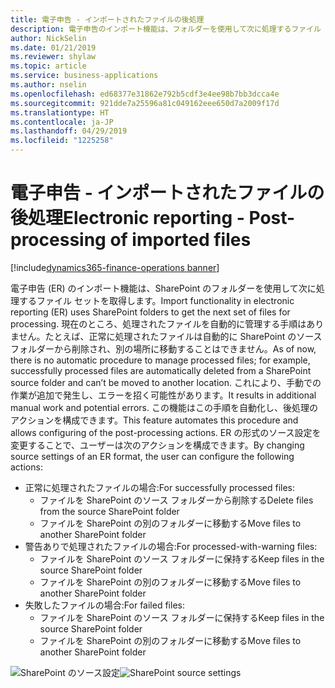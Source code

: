 ```yaml
---
title: 電子申告 - インポートされたファイルの後処理
description: 電子申告のインポート機能は、フォルダーを使用して次に処理するファイル セットを取得します。
author: NickSelin
ms.date: 01/21/2019
ms.reviewer: shylaw
ms.topic: article
ms.service: business-applications
ms.author: nselin
ms.openlocfilehash: ed68377e31862e792b5cdf3e4ee98b7bb3dcca4e
ms.sourcegitcommit: 921dde7a25596a81c049162eee650d7a2009f17d
ms.translationtype: HT
ms.contentlocale: ja-JP
ms.lasthandoff: 04/29/2019
ms.locfileid: "1225258"
---
```

#  <a name="electronic-reporting---post-processing-of-imported-files"></a><span data-ttu-id="88dd6-103">電子申告 - インポートされたファイルの後処理</span><span class="sxs-lookup"><span data-stu-id="88dd6-103">Electronic reporting - Post-processing of imported files</span></span>
[!include[dynamics365-finance-operations banner](../includes/dynamics365-finance-operations.md)]


<span data-ttu-id="88dd6-104">電子申告 (ER) のインポート機能は、SharePoint のフォルダーを使用して次に処理するファイル セットを取得します。</span><span class="sxs-lookup"><span data-stu-id="88dd6-104">Import functionality in electronic reporting (ER) uses SharePoint folders to get the next set of files for processing.</span></span> <span data-ttu-id="88dd6-105">現在のところ、処理されたファイルを自動的に管理する手順はありません。たとえば、正常に処理されたファイルは自動的に SharePoint のソース フォルダーから削除され、別の場所に移動することはできません。</span><span class="sxs-lookup"><span data-stu-id="88dd6-105">As of now, there is no automatic procedure to manage processed files; for example, successfully processed files are automatically deleted from a SharePoint source folder and can’t be moved to another location.</span></span> <span data-ttu-id="88dd6-106">これにより、手動での作業が追加で発生し、エラーを招く可能性があります。</span><span class="sxs-lookup"><span data-stu-id="88dd6-106">It results in additional manual work and potential errors.</span></span> <span data-ttu-id="88dd6-107">この機能はこの手順を自動化し、後処理のアクションを構成できます。</span><span class="sxs-lookup"><span data-stu-id="88dd6-107">This feature automates this procedure and allows configuring of the post-processing actions.</span></span> <span data-ttu-id="88dd6-108">ER の形式のソース設定を変更することで、ユーザーは次のアクションを構成できます。</span><span class="sxs-lookup"><span data-stu-id="88dd6-108">By changing source settings of an ER format, the user can configure the following actions:</span></span>

- <span data-ttu-id="88dd6-109">正常に処理されたファイルの場合:</span><span class="sxs-lookup"><span data-stu-id="88dd6-109">For successfully processed files:</span></span>
  - <span data-ttu-id="88dd6-110">ファイルを SharePoint のソース フォルダーから削除する</span><span class="sxs-lookup"><span data-stu-id="88dd6-110">Delete files from the source SharePoint folder</span></span>
  - <span data-ttu-id="88dd6-111">ファイルを SharePoint の別のフォルダーに移動する</span><span class="sxs-lookup"><span data-stu-id="88dd6-111">Move files to another SharePoint folder</span></span>
- <span data-ttu-id="88dd6-112">警告ありで処理されたファイルの場合:</span><span class="sxs-lookup"><span data-stu-id="88dd6-112">For processed-with-warning files:</span></span>
  - <span data-ttu-id="88dd6-113">ファイルを SharePoint のソース フォルダーに保持する</span><span class="sxs-lookup"><span data-stu-id="88dd6-113">Keep files in the source SharePoint folder</span></span>
  - <span data-ttu-id="88dd6-114">ファイルを SharePoint の別のフォルダーに移動する</span><span class="sxs-lookup"><span data-stu-id="88dd6-114">Move files to another SharePoint folder</span></span>
- <span data-ttu-id="88dd6-115">失敗したファイルの場合:</span><span class="sxs-lookup"><span data-stu-id="88dd6-115">For failed files:</span></span>
  - <span data-ttu-id="88dd6-116">ファイルを SharePoint のソース フォルダーに保持する</span><span class="sxs-lookup"><span data-stu-id="88dd6-116">Keep files in the source SharePoint folder</span></span>
  - <span data-ttu-id="88dd6-117">ファイルを SharePoint の別のフォルダーに移動する</span><span class="sxs-lookup"><span data-stu-id="88dd6-117">Move files to another SharePoint folder</span></span>

<span data-ttu-id="88dd6-118">![SharePoint のソース設定](media/ER-post-process.png "SharePoint のソース設定")</span><span class="sxs-lookup"><span data-stu-id="88dd6-118">![SharePoint source settings](media/ER-post-process.png "SharePoint source settings")</span></span>  
